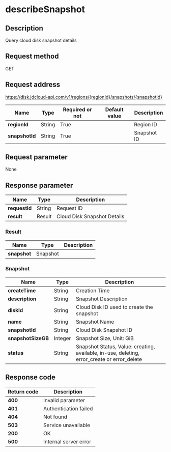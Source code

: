 # describeSnapshot


## Description
Query cloud disk snapshot details

## Request method
GET

## Request address
https://disk.jdcloud-api.com/v1/regions/{regionId}/snapshots/{snapshotId}

|Name|Type|Required or not|Default value|Description|
|---|---|---|---|---|
|**regionId**|String|True| |Region ID|
|**snapshotId**|String|True| |Snapshot ID|

## Request parameter
None


## Response parameter
|Name|Type|Description|
|---|---|---|
|**requestId**|String|Request ID|
|**result**|Result|Cloud Disk Snapshot Details|


### Result
|Name|Type|Description|
|---|---|---|
|**snapshot**|Snapshot| |
### Snapshot
|Name|Type|Description|
|---|---|---|
|**createTime**|String|Creation Time|
|**description**|String|Snapshot Description|
|**diskId**|String|Cloud Disk ID used to create the snapshot|
|**name**|String|Snapshot Name|
|**snapshotId**|String|Cloud Disk Snapshot ID|
|**snapshotSizeGB**|Integer|Snapshot Size, Unit: GiB|
|**status**|String|Snapshot Status, Value: creating, available, in-use, deleting, error_create or error_delete|

## Response code
|Return code|Description|
|---|---|
|**400**|Invalid parameter|
|**401**|Authentication failed|
|**404**|Not found|
|**503**|Service unavailable|
|**200**|OK|
|**500**|Internal server error|
